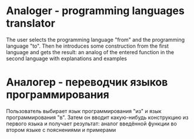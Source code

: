 # Analoger - programming languages translator

The user selects the programming language "from" and the programming language "to". Then he introduces some construction from the first language and gets the result: an analog of the entered function in the second language with explanations and examples

# Аналогер - переводчик языков программирования

Пользователь выбирает язык программирования "из" и язык программирования "в". Затем он вводит какую-нибудь конструкцию из первого языка и получает результат: аналог введённой функции во втором языке с пояснениями и примерами
